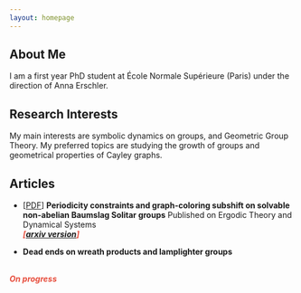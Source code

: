 ```yaml
---
layout: homepage
---
```

<meta name="google-site-verification" content="rHzuMrZ9hW1z7XfkD3gBYqXxNobIFik4SMrHhTfJkRE" />

## About Me

I am a first year PhD student at École Normale Supérieure (Paris) under the direction of Anna Erschler.

## Research Interests

My main interests are symbolic dynamics on groups, and Geometric Group Theory. My preferred topics are studying the growth of groups and geometrical properties of Cayley graphs.

<!--## News

--- - **[Feb. 2020]** Our paper about incremental learning is accepted to [CVPR 2020](http://cvpr2020.thecvf.com/). 
--- - **[Feb. 2020]** We will host the [ACM Multimedia Asia 2020](https://mmasia2020.org/) conference in Singapore!
--- - **[Sept. 2019]** Our paper about few-shot learning is accepted to [NeurIPS 2019](https://nips.cc/Conferences/2019).
--- - **[Mar. 2019]** Our paper about few-shot learning is accepted to [CVPR 2019](http://cvpr2019.thecvf.com/).
-->

## Articles
<!--##
 - [[PDF](http://repositorio.uchile.cl/handle/2250/176132)] **Subshifts on solvable non-abelian Baumslag Solitar groups**
  <br>
  **Eduardo Silva**
  <br>
  Master thesis
  <br>
   <strong><i style="color:#e74d3c">Master thesis at Universidad de Chile</i></strong>
-->   
- [[PDF](https://www.cambridge.org/core/journals/ergodic-theory-and-dynamical-systems/article/abs/subshifts-and-colorings-on-ascending-hnnextensions-of-finitely-generated-abelian-groups/9AF26534D86D352BE3161B912365B18E)] **Periodicity constraints and graph-coloring subshift on solvable non-abelian Baumslag Solitar groups**
Published on Ergodic Theory and Dynamical Systems
  <br>
  <strong><i style="color:#e74d3c">[[arxiv version](https://arxiv.org/abs/2103.04414)] </i></strong> 
  
  
- **Dead ends on wreath products and lamplighter groups**
 <br>
 <strong><i style="color:#e74d3c"> On progress </i></strong> 

<!--##
Other: [another page](./other.html)
-->
